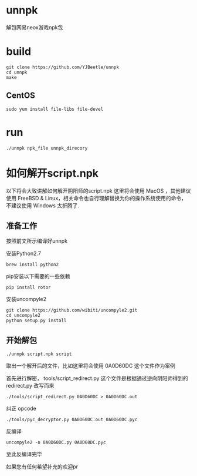 # unnpk
解包网易neox游戏npk包

# build

```
git clone https://github.com/YJBeetle/unnpk
cd unnpk
make
```
## CentOS

```
sudo yum install file-libs file-devel
```

# run

```
./unnpk npk_file unnpk_direcory
```

# 如何解开script.npk

以下将会大致讲解如何解开阴阳师的script.npk
这里将会使用 MacOS ，其他建议使用 FreeBSD & Linux，相关命令也自行理解替换为你的操作系统使用的命令，不建议使用 Windows 太折腾了.

## 准备工作

按照前文所示编译好unnpk

安装Python2.7
```
brew install python2
```

pip安装以下需要的一些依赖
```
pip install rotor
```

安装uncompyle2
```
git clone https://github.com/wibiti/uncompyle2.git
cd uncompyle2
python setup.py install
```

## 开始解包

```
./unnpk script.npk script
```

取出一个解开后的文件，比如这里将会使用 0A0D60DC 这个文件作为案例

首先进行解密， tools/script_redirect.py 这个文件是根据通过逆向阴阳师得到的 redirect.py 改写而来

```
./tools/script_redirect.py 0A0D60DC > 0A0D60DC.out
```

纠正 opcode

```
./tools/pyc_decryptor.py 0A0D60DC.out 0A0D60DC.pyc
```

反编译

```
uncompyle2 -o 0A0D60DC.py 0A0D60DC.pyc
```

至此反编译完毕

如果您有任何希望补充的欢迎pr